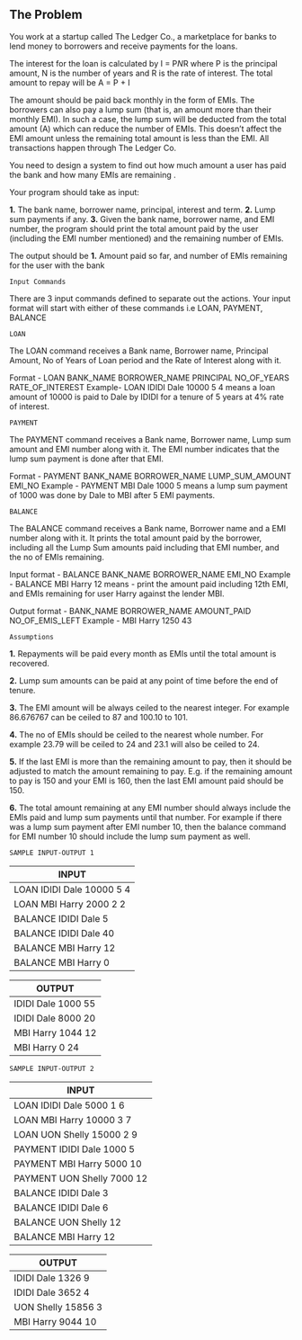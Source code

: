 ## The Problem
  
You work at a startup called The Ledger Co., a marketplace for banks to lend money to borrowers and receive payments for the loans.

The interest for the loan is calculated by I = P*N*R where P is the principal amount, N is the number of years and R is the rate of interest. The total amount to repay will be A = P + I

The amount should be paid back monthly in the form of EMIs. The borrowers can also pay a lump sum (that is, an amount more than their monthly EMI). In such a case, the lump sum will be deducted from the total amount (A) which can reduce the number of EMIs. This doesn’t affect the EMI amount unless the remaining total amount is less than the EMI. All transactions happen through The Ledger Co.

You need to design a system to find out how much amount a user has paid the bank and how many EMIs are remaining .


Your program should take as input:

**1.** The bank name, borrower name, principal, interest and term.
**2.** Lump sum payments if any.
**3.** Given the bank name, borrower name, and EMI number, the program should print the total amount paid by the user (including the EMI number mentioned) and the remaining number of EMIs.

The output should be
**1.** Amount paid so far, and number of EMIs remaining for the user with the bank


`Input Commands`

There are 3 input commands defined to separate out the actions. Your input format will start with either of these commands i.e LOAN, PAYMENT, BALANCE

`LOAN`

The LOAN command receives a Bank name, Borrower name, Principal Amount, No of Years of Loan period and the Rate of Interest along with it.

Format - LOAN BANK_NAME BORROWER_NAME PRINCIPAL NO_OF_YEARS RATE_OF_INTEREST
Example- LOAN IDIDI Dale 10000 5 4 means a loan amount of 10000 is paid to Dale by IDIDI for a tenure of 5 years at 4% rate of interest.

`PAYMENT`

The PAYMENT command receives a Bank name, Borrower name, Lump sum amount and EMI number along with it. The EMI number indicates that the lump sum payment is done after that EMI.

Format - PAYMENT BANK_NAME BORROWER_NAME LUMP_SUM_AMOUNT EMI_NO
Example - PAYMENT MBI Dale 1000 5 means a lump sum payment of 1000 was done by Dale to MBI after 5 EMI payments.

`BALANCE`

The BALANCE command receives a Bank name, Borrower name and a EMI number along with it. It prints the total amount paid by the borrower, including all the Lump Sum amounts paid including that EMI number, and the no of EMIs remaining.

Input format - BALANCE BANK_NAME BORROWER_NAME EMI_NO
Example - BALANCE MBI Harry 12 means - print the amount paid including 12th EMI, and EMIs remaining for user Harry against the lender MBI.

Output format - BANK_NAME BORROWER_NAME AMOUNT_PAID NO_OF_EMIS_LEFT
Example - MBI Harry 1250 43


`Assumptions`

**1.** Repayments will be paid every month as EMIs until the total amount is recovered.

**2.** Lump sum amounts can be paid at any point of time before the end of tenure.

**3.** The EMI amount will be always ceiled to the nearest integer. For example 86.676767 can be ceiled to 87 and 100.10 to 101.

**4.** The no of EMIs should be ceiled to the nearest whole number. For example 23.79 will be ceiled to 24 and 23.1 will also be ceiled to 24.

**5.** If the last EMI is more than the remaining amount to pay, then it should be adjusted to match the amount remaining to pay. E.g. if the remaining amount to pay is 150 and your EMI is 160, then the last EMI amount paid should be 150.

**6.** The total amount remaining at any EMI number should always include the EMIs paid and lump sum payments until that number. For example if there was a lump sum payment after EMI number 10, then the balance command for EMI number 10 should include the lump sum payment as well.

`SAMPLE INPUT-OUTPUT 1`

|INPUT|
|---|
|LOAN IDIDI Dale 10000 5 4|
|LOAN MBI Harry 2000 2 2|
|BALANCE IDIDI Dale 5|
|BALANCE IDIDI Dale 40|
|BALANCE MBI Harry 12|
|BALANCE MBI Harry 0|

|OUTPUT|
|---|
|IDIDI Dale 1000 55|
|IDIDI Dale 8000 20|
|MBI Harry 1044 12|
|MBI Harry 0 24|

`SAMPLE INPUT-OUTPUT 2`

|INPUT|
|---|
|LOAN IDIDI Dale 5000 1 6|
|LOAN MBI Harry 10000 3 7|
|LOAN UON Shelly 15000 2 9|
|PAYMENT IDIDI Dale 1000 5|
|PAYMENT MBI Harry 5000 10|
|PAYMENT UON Shelly 7000 12|
|BALANCE IDIDI Dale 3|
|BALANCE IDIDI Dale 6|
|BALANCE UON Shelly 12|
|BALANCE MBI Harry 12|

|OUTPUT|
|---|
|IDIDI Dale 1326 9|
|IDIDI Dale 3652 4|
|UON Shelly 15856 3|
|MBI Harry 9044 10|
